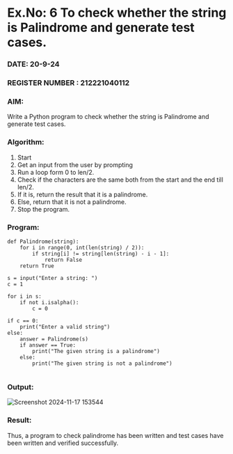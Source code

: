 # Ex.No: 6 To check whether the string is Palindrome and generate test cases.

### DATE: 20-9-24                                                                           
### REGISTER NUMBER : 212221040112
### AIM: 
Write a Python program to check whether the string is Palindrome and generate test cases. 
### Algorithm:
1. Start
2. Get an input from the user by prompting 
3. Run a loop form 0 to len/2.
4. Check if the characters are the same both from the start and the end till len/2. 
5. If it is, return the result that it is a palindrome.
6. Else, return that it is not a palindrome. 
7. Stop the program.
### Program:
```
def Palindrome(string):
    for i in range(0, int(len(string) / 2)):
        if string[i] != string[len(string) - i - 1]:
            return False
    return True

s = input("Enter a string: ")
c = 1

for i in s:
    if not i.isalpha():
        c = 0

if c == 0:
    print("Enter a valid string")
else:
    answer = Palindrome(s)
    if answer == True:
        print("The given string is a palindrome")
    else:
        print("The given string is not a palindrome")


```



### Output:



![Screenshot 2024-11-17 153544](https://github.com/user-attachments/assets/87e9a863-8cbf-4f64-8643-9fec4dbaf2ae)


### Result:
Thus, a program to check palindrome has been written and test cases have been written and verified successfully.
